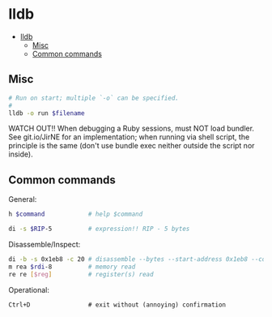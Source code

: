 # lldb

- [lldb](#lldb)
  - [Misc](#misc)
  - [Common commands](#common-commands)

## Misc

```sh
# Run on start; multiple `-o` can be specified.
#
lldb -o run $filename
```

WATCH OUT!! When debugging a Ruby sessions, must NOT load bundler. See git.io/JirNE for an implementation; when running via shell script, the principle is the same (don't use bundle exec neither outside the script nor inside).

## Common commands

General:

```sh
h $command            # help $command

di -s $RIP-5          # expression!! RIP - 5 bytes
```

Disassemble/Inspect:

```sh
di -b -s 0x1eb8 -c 20 # disassemble --bytes --start-address 0x1eb8 --count 20
m rea $rdi-8          # memory read
re re [$reg]          # register(s) read
```

Operational:

```
Ctrl+D                # exit without (annoying) confirmation
```
